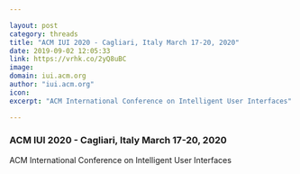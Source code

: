 ```yaml
---

layout: post
category: threads
title: "ACM IUI 2020 - Cagliari, Italy March 17-20, 2020"
date: 2019-09-02 12:05:33
link: https://vrhk.co/2yQ8uBC
image: 
domain: iui.acm.org
author: "iui.acm.org"
icon: 
excerpt: "ACM International Conference on Intelligent User Interfaces"

---
```


### ACM IUI 2020 - Cagliari, Italy March 17-20, 2020

ACM International Conference on Intelligent User Interfaces